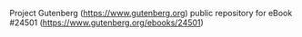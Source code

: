 Project Gutenberg (https://www.gutenberg.org) public repository for eBook #24501 (https://www.gutenberg.org/ebooks/24501)
